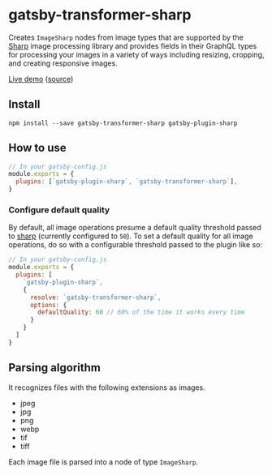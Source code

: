 # gatsby-transformer-sharp

Creates `ImageSharp` nodes from image types that are supported by the
[Sharp][sharp] image processing library and provides
fields in their GraphQL types for processing your images in a variety of ways
including resizing, cropping, and creating responsive images.

[Live demo](https://image-processing.gatsbyjs.org/)
([source](https://github.com/gatsbyjs/gatsby/tree/master/examples/image-processing))

## Install

`npm install --save gatsby-transformer-sharp gatsby-plugin-sharp`

## How to use

```javascript
// In your gatsby-config.js
module.exports = {
  plugins: [`gatsby-plugin-sharp`, `gatsby-transformer-sharp`],
}
```

### Configure default quality

By default, all image operations presume a default quality threshold passed to [sharp][sharp] (currently configured to `50`). To set a default quality for all image operations, do so with a configurable threshold passed to the plugin like so:

```javascript
// In your gatsby-config.js
module.exports = {
  plugins: [
    `gatsby-plugin-sharp`,
    {
      resolve: `gatsby-transformer-sharp`,
      options: {
        defaultQuality: 60 // 60% of the time it works every time
      }
    }
  ]
}
```

## Parsing algorithm

It recognizes files with the following extensions as images.

- jpeg
- jpg
- png
- webp
- tif
- tiff

Each image file is parsed into a node of type `ImageSharp`.

[sharp]: (https://github.com/lovell/sharp)
